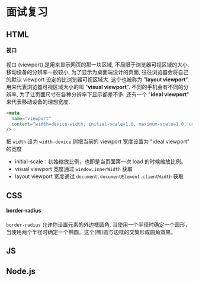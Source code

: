 # 面试复习

## HTML

#### 视口

视口 (viewport) 是用来显示网页的那一块区域, 不局限于浏览器可视区域的大小. 移动设备的分辨率一般较小, 为了显示为桌面端设计的页面, 往往浏览器会将自己的默认 viewport 设定的比浏览器可视区域大. 这个也被称为 "**layout viewport**". 用来代表浏览器可视区域大小的叫 "**visual viewport**". 不同的手机会有不同的分辨率, 为了让页面尺寸在各种分辨率下显示都差不多. 还有一个 "**ideal viewport**" 来代表移动设备的理想宽度.

```html
<meta
  name="viewport"
  content="width=device-width, initial-scale=1.0, maximum-scale=1.0, user-scalable=0"
/>
```

把 `width` 设为 `width-device` 则把当前的 viewport 宽度设置为 "ideal viewport" 的宽度

- initial-scale：初始缩放比例，也即是当页面第一次 load 的时候缩放比例。
- visual viewport 宽度通过 `window.innerWidth` 获取
- layout viewport 宽度通过 `document.documentElement.clientWidth` 获取

####

## CSS

#### border-radius

`border-radius` 允许你设置元素的外边框圆角, 当使用一个半径时确定一个圆形，当使用两个半径时确定一个椭圆。这个(椭)圆与边框的交集形成圆角效果。

## JS

## Node.js
